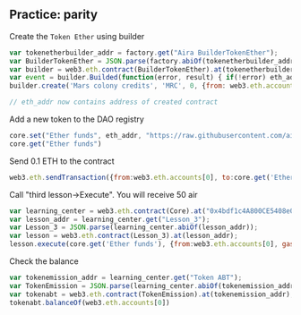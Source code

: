 ## Practice: parity

Create the `Token Ether` using builder

```js
var tokenetherbuilder_addr = factory.get("Aira BuilderTokenEther");
var BuilderTokenEther = JSON.parse(factory.abiOf(tokenetherbuilder_addr));
var builder = web3.eth.contract(BuilderTokenEther).at(tokenetherbuilder_addr);
var event = builder.Builded(function(error, result) { if(!error) eth_addr = result.args.instance; else console.log(error); });
builder.create('Mars colony credits', 'MRC', 0, {from: web3.eth.accounts[0], gas: 1000000, value: builder.buildingCostWei()})

// eth_addr now contains address of created contract
```

Add a new token to the DAO registry

```js
core.set("Ether funds", eth_addr, "https://raw.githubusercontent.com/airalab/core/master/contracts/token/TokenEther.sol", true, {from:web3.eth.accounts[0], gas:300000})
core.get("Ether funds")
```

Send 0.1 ETH to the contract

```js
web3.eth.sendTransaction({from:web3.eth.accounts[0], to:core.get('Ether funds'), value: web3.toWei('0.1', 'ether')})
```

Call "third lesson->Execute". You will receive 50 air

```js
var learning_center = web3.eth.contract(Core).at("0x4bdf1c4A800CE5408e0D95F52787C6924e07F5A3");
var lesson_addr = learning_center.get("Lesson_3");
var Lesson_3 = JSON.parse(learning_center.abiOf(lesson_addr));
var lesson = web3.eth.contract(Lesson_3).at(lesson_addr);
lesson.execute(core.get('Ether funds'), {from:web3.eth.accounts[0], gas:900000})
```

Check the balance

```js
var tokenemission_addr = learning_center.get("Token ABT");
var TokenEmission = JSON.parse(learning_center.abiOf(tokenemission_addr));
var tokenabt = web3.eth.contract(TokenEmission).at(tokenemission_addr);
tokenabt.balanceOf(web3.eth.accounts[0])
```
